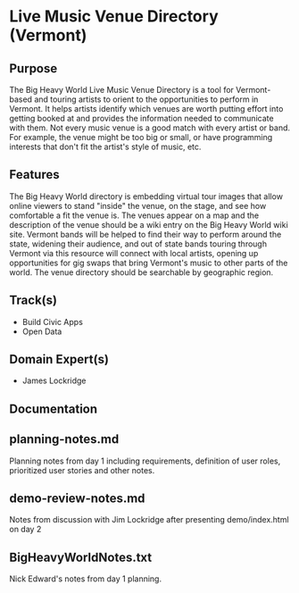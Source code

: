 Live Music Venue Directory (Vermont)
====================================

Purpose
-------

The Big Heavy World Live Music Venue Directory is a tool for
Vermont-based and touring artists to orient to the opportunities to
perform in Vermont. It helps artists identify which venues are worth
putting effort into getting booked at and provides the information
needed to communicate with them. Not every music venue is a good match
with every artist or band. For example, the venue might be too big or
small, or have programming interests that don't fit the artist's style
of music, etc.

Features
--------

The Big Heavy World directory is embedding virtual tour images that
allow online viewers to stand "inside" the venue, on the stage, and
see how comfortable a fit the venue is. The venues appear on a map and
the description of the venue should be a wiki entry on the Big Heavy
World wiki site. Vermont bands will be helped to find their way to
perform around the state, widening their audience, and out of state
bands touring through Vermont via this resource will connect with
local artists, opening up opportunities for gig swaps that bring
Vermont's music to other parts of the world. The venue directory
should be searchable by geographic region.

Track(s)
--------

* Build Civic Apps
* Open Data

Domain Expert(s)
----------------

* James Lockridge

Documentation
-------------

## planning-notes.md

Planning notes from day 1 including requirements, definition of user roles, prioritized user stories and other notes.

## demo-review-notes.md

Notes from discussion with Jim Lockridge after presenting demo/index.html on day 2

## BigHeavyWorldNotes.txt

Nick Edward's notes from day 1 planning.

